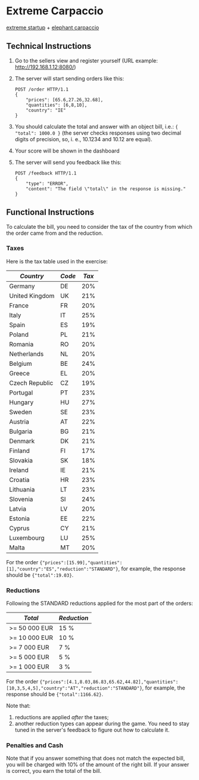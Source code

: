 # Extreme Carpaccio
[extreme startup](https://github.com/rchatley/extreme_startup) + [elephant carpaccio](https://docs.google.com/document/d/1TCuuu-8Mm14oxsOnlk8DqfZAA1cvtYu9WGv67Yj_sSk/pub)

## Technical Instructions
1. Go to the sellers view and register yourself (URL example: http://192.168.1.12:8080/)
2. The server will start sending orders like this:

    ```
    POST /order HTTP/1.1
    {
        "prices": [65.6,27.26,32.68],
        "quantities": [6,8,10],
        "country": "IE"
    }
    ```

3. You should calculate the total and answer with an object bill, i.e.: `{ "total": 1000.0 }` (the server checks responses using two decimal digits of precision, so, i. e., 10.1234 and 10.12 are equal).
4. Your score will be shown in the dashboard
5. The server will send you feedback like this:

    ```
    POST /feedback HTTP/1.1
    {
        "type": "ERROR",
        "content": "The field \"total\" in the response is missing."
    }
    ```
    
## Functional Instructions
To calculate the bill, you need to consider the tax of the country from which the order came from and the reduction.

### Taxes
Here is the tax table used in the exercise:

*Country* | *Code* | *Tax*
--- | --- | ---
Germany | DE | 20%
United Kingdom | UK | 21%
France | FR | 20%
Italy | IT | 25%
Spain | ES | 19%
Poland | PL | 21%
Romania | RO | 20%
Netherlands | NL | 20%
Belgium | BE | 24%
Greece | EL | 20%
Czech Republic | CZ | 19%
Portugal | PT | 23%
Hungary | HU | 27%
Sweden | SE | 23%
Austria | AT | 22%
Bulgaria | BG | 21%
Denmark | DK | 21%
Finland | FI | 17%
Slovakia | SK | 18%
Ireland | IE | 21%
Croatia | HR | 23%
Lithuania | LT | 23%
Slovenia | SI | 24%
Latvia | LV | 20%
Estonia | EE | 22%
Cyprus | CY | 21%
Luxembourg | LU | 25%
Malta | MT | 20%

For the order `{"prices":[15.99],"quantities":[1],"country":"ES","reduction":"STANDARD"}`, for example, the response should be `{"total":19.03}`.

### Reductions
Following the STANDARD reductions applied for the most part of the orders:

*Total* | *Reduction*
--- | ---
>= 50 000 EUR | 15 %
>= 10 000 EUR | 10 %
>= 7 000 EUR | 7 %
>= 5 000 EUR | 5 %
>= 1 000 EUR | 3 %

For the order `{"prices":[4.1,8.03,86.83,65.62,44.82],"quantities":[10,3,5,4,5],"country":"AT","reduction":"STANDARD"}`, for example, the response should be `{"total":1166.62}`.

Note that:
1. reductions are applied *after* the taxes;
2. another reduction types can appear during the game. You need to stay tuned in the server's feedback to figure out how to calculate it.

### Penalties and Cash
Note that if you answer something that does not match the expected bill, you will be charged with 10% of the amount of the right bill. If your answer is correct, you earn the total of the bill.